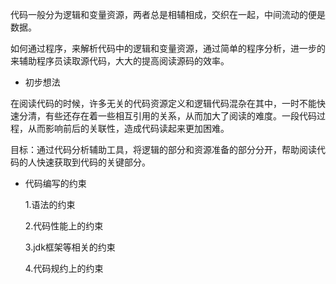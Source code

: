 代码一般分为逻辑和变量资源，两者总是相辅相成，交织在一起，中间流动的便是数据。

如何通过程序，来解析代码中的逻辑和变量资源，通过简单的程序分析，进一步的来辅助程序员读取源代码，大大的提高阅读源码的效率。


- 初步想法

在阅读代码的时候，许多无关的代码资源定义和逻辑代码混杂在其中，一时不能快速分清，有些还存在着一些相互引用的关系，从而加大了阅读的难度。一段代码过程，从而影响前后的关联性，造成代码读起来更加困难。

目标：通过代码分析辅助工具，将逻辑的部分和资源准备的部分分开，帮助阅读代码的人快速获取到代码的关键部分。

- 代码编写的约束

  1.语法的约束

  2.代码性能上的约束

  3.jdk框架等相关的约束

  4.代码规约上的约束

